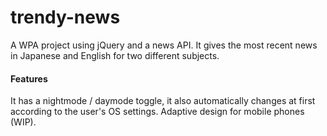 # trendy-news
A WPA project using jQuery and a news API. It gives the most recent news in Japanese and English for two different subjects.

#### Features
It has a nightmode / daymode toggle, it also automatically changes at first according to the user's OS settings.
Adaptive design for mobile phones (WIP).
